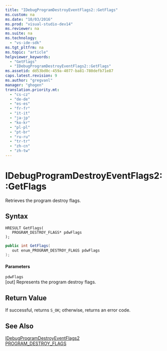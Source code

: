 ```yaml
---
title: "IDebugProgramDestroyEventFlags2::GetFlags"
ms.custom: na
ms.date: "10/03/2016"
ms.prod: "visual-studio-dev14"
ms.reviewer: na
ms.suite: na
ms.technology: 
  - "vs-ide-sdk"
ms.tgt_pltfrm: na
ms.topic: "article"
helpviewer_keywords: 
  - "GetFlags"
  - "IDebugProgramDestroyEventFlags2::GetFlags"
ms.assetid: dd53bd0c-459a-4077-ba81-780defb71e87
caps.latest.revision: 9
ms.author: "gregvanl"
manager: "ghogen"
translation.priority.mt: 
  - "cs-cz"
  - "de-de"
  - "es-es"
  - "fr-fr"
  - "it-it"
  - "ja-jp"
  - "ko-kr"
  - "pl-pl"
  - "pt-br"
  - "ru-ru"
  - "tr-tr"
  - "zh-cn"
  - "zh-tw"
---
```

# IDebugProgramDestroyEventFlags2::GetFlags
Retrieves the program destroy flags.  
  
## Syntax  
  
```cpp#  
HRESULT GetFlags(  
   PROGRAM_DESTROY_FLAGS* pdwFlags  
);  
```  
  
```c#  
public int GetFlags(  
   out enum_PROGRAM_DESTROY_FLAGS pdwFlags  
);  
```  
  
#### Parameters  
 `pdwFlags`  
 [out] Represents the program destroy flags.  
  
## Return Value  
 If successful, returns `S_OK`; otherwise, returns an error code.  
  
## See Also  
 [IDebugProgramDestroyEventFlags2](../extensibility/idebugprogramdestroyeventflags2.md)   
 [PROGRAM_DESTROY_FLAGS](../extensibility/program_destroy_flags.md)